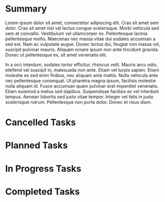 # Summary

Lorem ipsum dolor sit amet, consectetur adipiscing elit. Cras sit amet sem dolor. Cras sit amet nisl vel lectus congue
scelerisque. Morbi vehicula sed sem at convallis. Vestibulum vel ullamcorper ex. Pellentesque lacinia pellentesque
mollis. Maecenas nec massa vitae dui sodales accumsan a sed est. Nam ac vulputate augue. Donec lectus dui, feugiat non
massa vel, suscipit pulvinar mauris. Aliquam ornare ipsum non ante tincidunt gravida. Donec ut pellentesque ex, sit amet
venenatis elit.

In a orci interdum, sodales tortor efficitur, rhoncus velit. Mauris arcu odio, eleifend vel suscipit in, malesuada non
ante. Etiam vel turpis sapien. Etiam molestie ex sed enim finibus, nec aliquam ante mattis. Nulla vehicula ante nec
pellentesque consequat. Ut pharetra magna ipsum, facilisis molestie nulla aliquam id. Fusce accumsan quam pulvinar erat
imperdiet venenatis. Etiam euismod a metus sed dapibus. Suspendisse facilisis ex vel interdum tempus. Aenean lobortis
sed justo vitae tempor. Integer vel felis in justo scelerisque rutrum. Pellentesque non porta dolor. Donec et risus
diam.

# Cancelled Tasks

# Planned Tasks

# In Progress Tasks

# Completed Tasks
